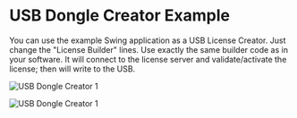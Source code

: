 # USB Dongle Creator Example

You can use the example Swing application as a USB License Creator. Just change the "License Builder" lines. Use exactly the same builder code as in your software. It will connect to the license server and validate/activate the license; then will write to the USB.


![USB Dongle Creator 1](https://www.license4j.com/_images/usb1.png "example screenshot 1")


![USB Dongle Creator 1](https://www.license4j.com/_images/usb2.png "example screenshot 2")

